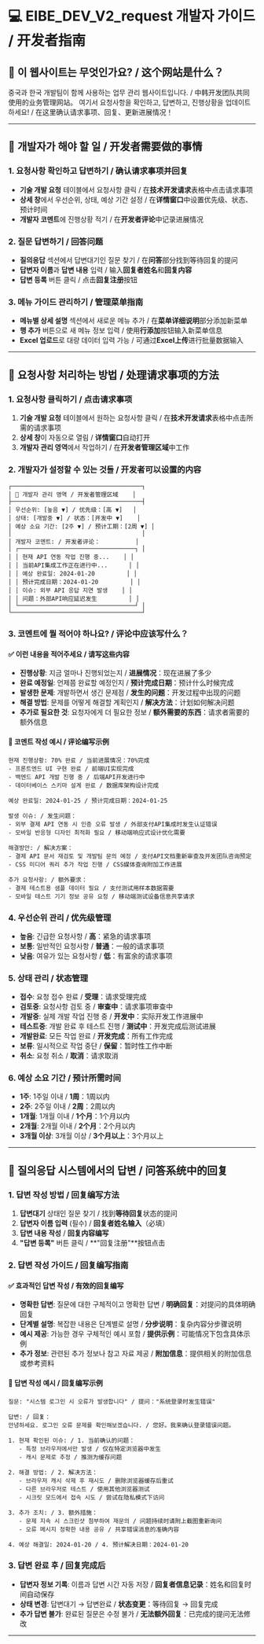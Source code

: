 # 💻 EIBE_DEV_V2_request 개발자 가이드 / 开发者指南

## 🎯 이 웹사이트는 무엇인가요? / 这个网站是什么？
중국과 한국 개발팀이 함께 사용하는 업무 관리 웹사이트입니다. / 中韩开发团队共同使用的业务管理网站。
여기서 요청사항을 확인하고, 답변하고, 진행상황을 업데이트하세요! / 在这里确认请求事项、回复、更新进展情况！

---

## 🔧 개발자가 해야 할 일 / 开发者需要做的事情

### 1. 요청사항 확인하고 답변하기 / 确认请求事项并回复
- **기술 개발 요청** 테이블에서 요청사항 클릭 / 在**技术开发请求**表格中点击请求事项
- **상세 창**에서 우선순위, 상태, 예상 기간 설정 / 在**详情窗口**中设置优先级、状态、预计时间
- **개발자 코멘트**에 진행상황 적기 / 在**开发者评论**中记录进展情况

### 2. 질문 답변하기 / 回答问题
- **질의응답** 섹션에서 답변대기인 질문 찾기 / 在**问答**部分找到等待回复的提问
- **답변자 이름**과 **답변 내용** 입력 / 输入**回复者姓名**和**回复内容**
- **답변 등록** 버튼 클릭 / 点击**回复注册**按钮

### 3. 메뉴 가이드 관리하기 / 管理菜单指南
- **메뉴별 상세 설명** 섹션에서 새로운 메뉴 추가 / 在**菜单详细说明**部分添加新菜单
- **행 추가** 버튼으로 새 메뉴 정보 입력 / 使用**行添加**按钮输入新菜单信息
- **Excel 업로드**로 대량 데이터 입력 가능 / 可通过**Excel上传**进行批量数据输入

---

## 📝 요청사항 처리하는 방법 / 处理请求事项的方法

### 1. 요청사항 클릭하기 / 点击请求事项
1. **기술 개발 요청** 테이블에서 원하는 요청사항 클릭 / 在**技术开发请求**表格中点击所需的请求事项
2. **상세 창**이 자동으로 열림 / **详情窗口**自动打开
3. **개발자 관리 영역**에서 작업하기 / 在**开发者管理区域**中工作

### 2. 개발자가 설정할 수 있는 것들 / 开发者可以设置的内容
```
┌─────────────────────────────────────┐
│ 🔧 개발자 관리 영역 / 开发者管理区域    │
├─────────────────────────────────────┤
│ 우선순위: [높음 ▼] / 优先级：[高 ▼]   │
│ 상태: [개발중 ▼] / 状态：[开发中 ▼]    │
│ 예상 소요 기간: [2주 ▼] / 预计工期：[2周 ▼] │
│                                     │
│ 개발자 코멘트: / 开发者评论：          │
│ ┌─────────────────────────────────┐ │
│ │ 현재 API 연동 작업 진행 중...    │ │
│ │ 当前API集成工作正在进行中...      │ │
│ │ 예상 완료일: 2024-01-20         │ │
│ │ 预计完成日期：2024-01-20         │ │
│ │ 이슈: 외부 API 응답 지연 발생    │ │
│ │ 问题：外部API响应延迟发生         │ │
│ └─────────────────────────────────┘ │
└─────────────────────────────────────┘
```

### 3. 코멘트에 뭘 적어야 하나요? / 评论中应该写什么？

#### ✅ **이런 내용을 적어주세요 / 请写这些内容**
- **진행상황**: 지금 얼마나 진행되었는지 / **进展情况**：现在进展了多少
- **완료 예정일**: 언제쯤 완료할 예정인지 / **预计完成日期**：预计什么时候完成
- **발생한 문제**: 개발하면서 생긴 문제점 / **发生的问题**：开发过程中出现的问题
- **해결 방법**: 문제를 어떻게 해결할 계획인지 / **解决方法**：计划如何解决问题
- **추가로 필요한 것**: 요청자에게 더 필요한 정보 / **额外需要的东西**：请求者需要的额外信息

#### 📝 **코멘트 작성 예시 / 评论编写示例**
```
현재 진행상황: 70% 완료 / 当前进展情况：70%完成
- 프론트엔드 UI 구현 완료 / 前端UI实现完成
- 백엔드 API 개발 진행 중 / 后端API开发进行中
- 데이터베이스 스키마 설계 완료 / 数据库架构设计完成

예상 완료일: 2024-01-25 / 预计完成日期：2024-01-25

발생 이슈: / 发生问题：
- 외부 결제 API 연동 시 인증 오류 발생 / 外部支付API集成时发生认证错误
- 모바일 반응형 디자인 최적화 필요 / 移动端响应式设计优化需要

해결방안: / 解决方案：
- 결제 API 문서 재검토 및 개발팀 문의 예정 / 支付API文档重新审查及开发团队咨询预定
- CSS 미디어 쿼리 추가 작업 진행 / CSS媒体查询附加工作进展

추가 요청사항: / 额外要求：
- 결제 테스트용 샘플 데이터 필요 / 支付测试用样本数据需要
- 모바일 테스트 기기 정보 공유 요청 / 移动端测试设备信息共享请求
```

### 4. 우선순위 관리 / 优先级管理
- **높음**: 긴급한 요청사항 / **高**：紧急的请求事项
- **보통**: 일반적인 요청사항 / **普通**：一般的请求事项
- **낮음**: 여유가 있는 요청사항 / **低**：有富余的请求事项

### 5. 상태 관리 / 状态管理
- **접수**: 요청 접수 완료 / **受理**：请求受理完成
- **검토중**: 요청사항 검토 중 / **审查中**：请求事项审查中
- **개발중**: 실제 개발 작업 진행 중 / **开发中**：实际开发工作进展中
- **테스트중**: 개발 완료 후 테스트 진행 / **测试中**：开发完成后测试进展
- **개발완료**: 모든 작업 완료 / **开发完成**：所有工作完成
- **보류**: 일시적으로 작업 중단 / **保留**：暂时性工作中断
- **취소**: 요청 취소 / **取消**：请求取消

### 6. 예상 소요 기간 / 预计所需时间
- **1주**: 1주일 이내 / **1周**：1周以内
- **2주**: 2주일 이내 / **2周**：2周以内
- **1개월**: 1개월 이내 / **1个月**：1个月以内
- **2개월**: 2개월 이내 / **2个月**：2个月以内
- **3개월 이상**: 3개월 이상 / **3个月以上**：3个月以上

---

## 💬 질의응답 시스템에서의 답변 / 问答系统中的回复

### 1. 답변 작성 방법 / 回复编写方法
1. **답변대기** 상태인 질문 찾기 / 找到**等待回复**状态的提问
2. **답변자 이름 입력** (필수) / **回复者姓名输入**（必填）
3. **답변 내용 작성** / **回复内容编写**
4. **"답변 등록"** 버튼 클릭 / **"回复注册"**按钮点击

### 2. 답변 작성 가이드 / 回复编写指南

#### ✅ **효과적인 답변 작성 / 有效的回复编写**
- **명확한 답변**: 질문에 대한 구체적이고 명확한 답변 / **明确回复**：对提问的具体明确回复
- **단계별 설명**: 복잡한 내용은 단계별로 설명 / **分步说明**：复杂内容分步骤说明
- **예시 제공**: 가능한 경우 구체적인 예시 포함 / **提供示例**：可能情况下包含具体示例
- **추가 정보**: 관련된 추가 정보나 참고 자료 제공 / **附加信息**：提供相关的附加信息或参考资料

#### 📝 **답변 작성 예시 / 回复编写示例**
```
질문: "시스템 로그인 시 오류가 발생합니다" / 提问："系统登录时发生错误"

답변: / 回复：
안녕하세요. 로그인 오류 문제를 확인해보겠습니다. / 您好。我来确认登录错误问题。

1. 현재 확인된 이슈: / 1. 当前确认的问题：
   - 특정 브라우저에서만 발생 / 仅在特定浏览器中发生
   - 캐시 문제로 추정 / 推测为缓存问题

2. 해결 방법: / 2. 解决方法：
   - 브라우저 캐시 삭제 후 재시도 / 删除浏览器缓存后重试
   - 다른 브라우저로 테스트 / 使用其他浏览器测试
   - 시크릿 모드에서 접속 시도 / 尝试在隐私模式下访问

3. 추가 조치: / 3. 额外措施：
   - 문제 지속 시 스크린샷 첨부하여 재문의 / 问题持续时请附上截图重新询问
   - 오류 메시지 정확한 내용 공유 / 共享错误消息的准确内容

4. 예상 해결일: 2024-01-20 / 4. 预计解决日期：2024-01-20
```

### 3. 답변 완료 후 / 回复完成后
- **답변자 정보 기록**: 이름과 답변 시간 자동 저장 / **回复者信息记录**：姓名和回复时间自动保存
- **상태 변경**: 답변대기 → 답변완료 / **状态变更**：等待回复 → 回复完成
- **추가 답변 불가**: 완료된 질문은 수정 불가 / **无法额外回复**：已完成的提问无法修改

---
